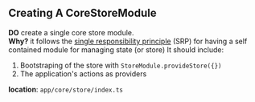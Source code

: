 ## Creating A CoreStoreModule
**DO** create a single core store module.  
**Why?** it follows the [single responsibility principle](https://wikipedia.org/wiki/Single_responsibility_principle) (SRP) for having a self contained module for managing state (or store)
It should include:  
1. Bootstraping of the store with ```StoreModule.provideStore({})```
2. The application's actions as providers  

**location**: ```app/core/store/index.ts``` 
